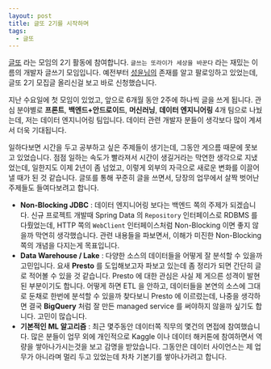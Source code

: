 ```yaml
---
layout: post
title: 글또 2기를 시작하며
tags:
  - 글또
---
```


[글또](https://www.facebook.com/groups/375431516259701/) 라는 모임의 2기 활동에 참여합니다. `글쓰는 또라이가 세상을 바꾼다` 라는 재밌는 이름의 개발자 글쓰기 모임입니다. 예전부터 [성윤님의](https://zzsza.github.io/) 존재를 알고 팔로잉하고 있었는데, 글또 2기 모집글 올리신걸 보고 바로 신청했습니다. 

지난 수요일에 첫 모임이 있었고, 앞으로 6개월 동안 2주에 하나씩 글을 쓰게 됩니다. 관심 분야별로 **프론트**, **백엔드+안드로이드**, **머신러닝**, **데이터 엔지니어링** 4개 팀으로 나눴는데, 저는 데이터 엔지니어링 팀입니다. 데이터 관련 개발자 분들이 생각보다 많이 계셔서 더욱 기대됩니다.

일하다보면 시간을 두고 공부하고 싶은 주제들이 생기는데, 그동안 게으름 때문에 못보고 있었습니다. 점점 일하는 속도가 빨라져서 시간이 생길거라는 막연한 생각으로 지냈었는데, 일한지도 이제 2년이 좀 넘었고, 이렇게 외부의 자극으로 새로운 변화를 이끌어낼 때가 된 것 같습니다. 글또를 통해 꾸준히 글을 쓰면서, 당장의 업무에서 살짝 벗어난 주제들도 들여다보려고 합니다.

* **Non-Blocking JDBC** : 데이터 엔지니어링 보다는 백엔드 쪽의 주제가 되겠습니다. 신규 프로젝트 개발때 Spring Data 의 `Repository` 인터페이스로 RDBMS 를 다뤘었는데, HTTP 쪽의 `WebClient` 인터페이스처럼 Non-Blocking 이면 좋지 않을까 막연히 생각했습니다. 관련 내용들을 파보면서, 이해가 미진한 Non-Blocking 쪽의 개념을 다지는게 목표입니다.
* **Data Warehouse / Lake** : 다양한 소스의 데이터들을 어떻게 잘 분석할 수 있을까 고민입니다. 요새 **Presto** 를 도입해보고자 파보고 있는데 좀 정리가 되면 간단히 글로 적어볼 수 있을 것 같습니다. Presto 에 대한 관심은 사실 제 게으른 성격이 발현된 부분이기도 합니다. 어떻게 하면 ETL 을 안하고, 데이터들을 본연의 소스에 그대로 둔채로 한번에 분석할 수 있을까 찾다보니 Presto 에 이르렀는데, 나중을 생각하면 결국 **BigQuery** 처럼 잘 만든 managed service 를 써야하지 않을까 싶기도 합니다. 고민이 많습니다.
* **기본적인 ML 알고리즘** : 최근 몇주동안 데이터쪽 직무의 몇건의 면접에 참여했습니다. 많은 분들이 업무 외에 개인적으로 Kaggle 이나 데이터 해커톤에 참여하면서 역량을 쌓아나가시는것을 보고 감명을 받았습니다. 그동안은 데이터 사이언스는 제 업무가 아니라며 멀리 두고 있었는데 차차 기본기를 쌓아나가려고 합니다.